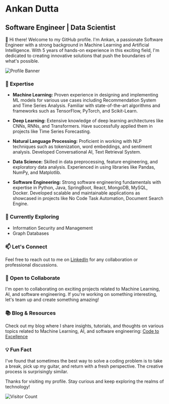 # Ankan Dutta
## Software Engineer | Data Scientist

👋 Hi there! 
Welcome to my GitHub profile. I'm Ankan, a passionate Software Engineer with a strong background in Machine Learning and Artificial Intelligence. With 5 years of hands-on experience in this exciting field, I'm dedicated to creating innovative solutions that push the boundaries of what's possible. 

![Profile Banner](https://www.ankandutta.in/og.png)

### 🚀 Expertise

- **Machine Learning:** Proven experience in designing and implementing ML models for various use cases including Recommendation System and Time Series Analysis. Familiar with state-of-the-art algorithms and frameworks such as TensorFlow, PyTorch, and Scikit-Learn.

- **Deep Learning:** Extensive knowledge of deep learning architectures like CNNs, RNNs, and Transformers. Have successfully applied them in projects like Time Series Forecasting.

- **Natural Language Processing:** Proficient in working with NLP techniques such as tokenization, word embeddings, and sentiment analysis. Developed Conversational AI, Text Retrieval System.

- **Data Science:** Skilled in data preprocessing, feature engineering, and exploratory data analysis. Experienced in using libraries like Pandas, NumPy, and Matplotlib.

- **Software Engineering:** Strong software engineering fundamentals with expertise in Python, Java, SpringBoot, React, MongoDB, MySQL, Docker. Developed scalable and maintainable applications as showcased in projects like No Code Task Automation, Document Search Engine.

### 🌱 Currently Exploring

- Information Security and Management
- Graph Databases

### 📫 Let's Connect

Feel free to reach out to me on [LinkedIn](https://www.linkedin.com/in/ankan-dutta) for any collaboration or professional discussions.

### 🤝 Open to Collaborate

I'm open to collaborating on exciting projects related to Machine Learning, AI, and software engineering. If you're working on something interesting, let's team up and create something amazing!

### 📚 Blog & Resources

Check out my blog where I share insights, tutorials, and thoughts on various topics related to Machine Learning, AI, and software engineering: [Code to Excellence](https://blog.ankandutta.in/)

### 💡 Fun Fact

I've found that sometimes the best way to solve a coding problem is to take a break, pick up my guitar, and return with a fresh perspective. The creative process is surprisingly similar.

Thanks for visiting my profile. Stay curious and keep exploring the realms of technology!

![Visitor Count](https://komarev.com/ghpvc/?username=ankan97dutta)
